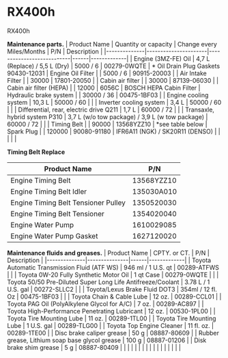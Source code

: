 # RX400h
RX400h

**Maintenance parts.**
| Product Name | Quantity or capacity | Change every Miles/Months | P/N  | Description |
|--------------|----------------------|---------------------------|------|-------------|
| Engine (3MZ-FE) Oil | 4,7 L (Replace) / 5,5 L (Dry) | 5000 / 6 | 00279-0WQTE | * Oil Drain Plug Gaskets 90430-12031
| Engine Oil Filter |  | 5000 / 6 | 90915-20003 |
| Air Intake Filter |  | 30000 | 17801-20050 | 
| Cabin air filter |  | 30000 | 87139-06030 | 
| Cabin air filter (HEPA) |  | 12000 | 6056C | BOSCH HEPA Cabin Filter
| Hydraulic brake system |  | 30000 / 36 | 00475-1BF03 |
| Engine cooling system  | 10,3 L | 50000 / 60 |  |
| Inverter cooling system  | 3,4 L | 50000 / 60 |  |
| Differential, rear, electric drive Q211 | 1,7 L | 60000 / 72 |  | 
| Transaxle, hybrid system P310 | 3,7 L (w/o tow package) / 3,9 L (w tow package) | 60000 / 72 |  | 
| Timing Belt |  | 90000 | 13568YZZ10 | \*see table below
| Spark Plug |  | 120000 | 90080-91180 | IFR6A11 (NGK) / SK20R11 (DENSO)
|  |  |  |  | 

**Timing Belt Replace**

| Product Name | P/N  |
|--------------|------|
| Engine Timing Belt | 13568YZZ10 |
| Engine Timing Belt Idler | 135030A010 |
| Engine Timing Belt Tensioner Pulley | 1350520030 |
| Engine Timing Belt Tensioner | 1354020040 |
| Engine Water Pump | 1610029085 |
| Engine Water Pump Gasket | 1627120020 |


**Maintenance fluids and greases.**
| Product Name | CPTY. or CT.  | P/N  | Description |
|--------------|---------------|------|-------------|
| Toyota Automatic Transmission Fluid (ATF WS) | 946 ml / 1 U.S. qt | 00289-ATFWS |   |
| Toyota 0W-20 Fully Synthetic Motor Oil | 1 qt Case | 00279-0WQTE |  |
| Toyota 50/50 Pre-Diluted Super Long Life Antifreeze/Coolant | 3.78 L / 1 U.S. gal | 00272-SLLC2 |  |
| Toyota/Lexus  Brake Fluid DOT3 | 354ml / 12 fl. Oz | 00475-1BF03 |  |
| Toyota Chain & Cable Lube | 12 oz. | 00289-CCL01 |
| Toyota PAG Oil (PolyAlkylene Glycol for A/C) | 7 oz. | 00289-AC897 |
| Toyota High-Performance Penetrating Lubricant | 12 oz. | 00530-1PL00 |
| Toyota Tire Mounting Lube  | 11 oz. | 00289-1TL00 |
| Toyota Tire Mounting Lube  | 1 U.S. gal | 00289-TLG00 |
| Toyota Top Engine Cleaner | 11 fl. oz. | 00289-1TE00 |
| Disc brake caliper grease | 50 g | 08887-80609 |
| Rubber grease, Lithium soap base glycol grease | 100 g | 08887-01206  |
| Disk brake shim grease | 5 g | 08887-80409 |
|  |  |  |
|  |  |  |
|  |  |  |
|  |  |  |
